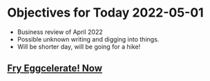 # Objectives for Today 2022-05-01

- Business review of April 2022
- Possible unknown writing and digging into things.
- Will be shorter day, will be going for a hike!

## [Fry Eggcelerate! Now](https://store.steampowered.com/app/1902100/Winter_Eggspansion_for_Eggcelerate/)
